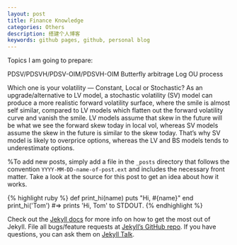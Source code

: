 ```yaml
---
layout: post
title: Finance Knowledge
categories: Others
description: 搭建个人博客
keywords: github pages, github, personal blog
---
```

Topics I am going to prepare:

PDSV/PDSVH/PDSV-OIM/PDSVH-OIM
Butterfly arbitrage
Log OU process




Which one is your volatility — Constant, Local or Stochastic?
As an upgrade/alternative to LV model, a stochastic volatility (SV) model can produce a more realistic forward volatility surface, where the smile is almost self similar, compared to LV models which flatten out the forward volatility curve and vanish the smile. LV models assume that skew in the future will be what we see the forward skew today in local vol, whereas SV models assume the skew in the future is similar to the skew today. That’s why SV model is likely to overprice options, whereas the LV and BS models tends to underestimate options.


%To add new posts, simply add a file in the `_posts` directory that follows the convention `YYYY-MM-DD-name-of-post.ext` and includes the necessary front matter. Take a look at the source for this post to get an idea about how it works.


{% highlight ruby %}
def print_hi(name)
  puts "Hi, #{name}"
end
print_hi('Tom')
#=> prints 'Hi, Tom' to STDOUT.
{% endhighlight %}

Check out the [Jekyll docs][jekyll-docs] for more info on how to get the most out of Jekyll. File all bugs/feature requests at [Jekyll’s GitHub repo][jekyll-gh]. If you have questions, you can ask them on [Jekyll Talk][jekyll-talk].

[jekyll-docs]: http://jekyllrb.com/docs/home
[jekyll-gh]:   https://github.com/jekyll/jekyll
[jekyll-talk]: https://talk.jekyllrb.com/
